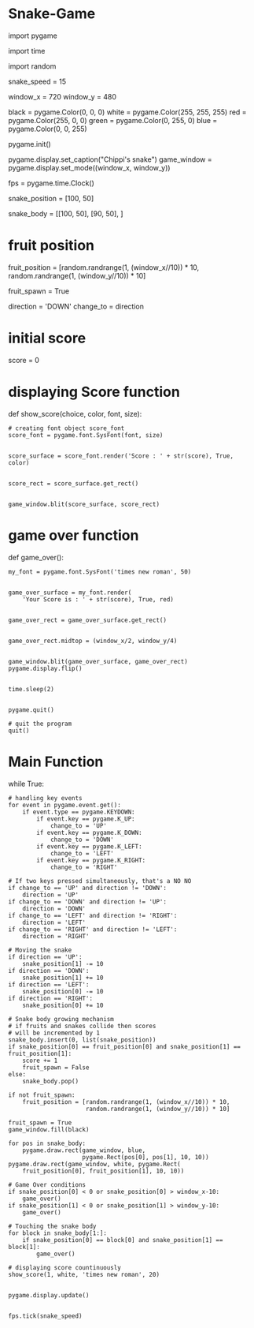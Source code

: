 # Snake-Game
import pygame

import time

import random
 
snake_speed = 15
 

window_x = 720
window_y = 480
 

black = pygame.Color(0, 0, 0)
white = pygame.Color(255, 255, 255)
red = pygame.Color(255, 0, 0)
green = pygame.Color(0, 255, 0)
blue = pygame.Color(0, 0, 255)
 

pygame.init()
 

pygame.display.set_caption("Chippi's snake")
game_window = pygame.display.set_mode((window_x, window_y))
 

fps = pygame.time.Clock()
 

snake_position = [100, 50]
 

snake_body = [[100, 50],
              [90, 50],
              ]
# fruit position
fruit_position = [random.randrange(1, (window_x//10)) * 10,
                  random.randrange(1, (window_y//10)) * 10]
 
fruit_spawn = True
 

direction = 'DOWN'
change_to = direction
 
# initial score
score = 0
 
# displaying Score function
def show_score(choice, color, font, size):
   
    # creating font object score_font
    score_font = pygame.font.SysFont(font, size)
     
    
    score_surface = score_font.render('Score : ' + str(score), True, color)
     

    score_rect = score_surface.get_rect()
     
    
    game_window.blit(score_surface, score_rect)
 
# game over function
def game_over():
   
    
    my_font = pygame.font.SysFont('times new roman', 50)
     
    
    game_over_surface = my_font.render(
        'Your Score is : ' + str(score), True, red)
     
    
    game_over_rect = game_over_surface.get_rect()
     
    
    game_over_rect.midtop = (window_x/2, window_y/4)
     
    
    game_window.blit(game_over_surface, game_over_rect)
    pygame.display.flip()
     
    
    time.sleep(2)
     
    
    pygame.quit()
     
    # quit the program
    quit()
 
 
# Main Function
while True:
     
    # handling key events
    for event in pygame.event.get():
        if event.type == pygame.KEYDOWN:
            if event.key == pygame.K_UP:
                change_to = 'UP'
            if event.key == pygame.K_DOWN:
                change_to = 'DOWN'
            if event.key == pygame.K_LEFT:
                change_to = 'LEFT'
            if event.key == pygame.K_RIGHT:
                change_to = 'RIGHT'
 
    # If two keys pressed simultaneously, that's a NO NO
    if change_to == 'UP' and direction != 'DOWN':
        direction = 'UP'
    if change_to == 'DOWN' and direction != 'UP':
        direction = 'DOWN'
    if change_to == 'LEFT' and direction != 'RIGHT':
        direction = 'LEFT'
    if change_to == 'RIGHT' and direction != 'LEFT':
        direction = 'RIGHT'
 
    # Moving the snake
    if direction == 'UP':
        snake_position[1] -= 10
    if direction == 'DOWN':
        snake_position[1] += 10
    if direction == 'LEFT':
        snake_position[0] -= 10
    if direction == 'RIGHT':
        snake_position[0] += 10
 
    # Snake body growing mechanism
    # if fruits and snakes collide then scores
    # will be incremented by 1
    snake_body.insert(0, list(snake_position))
    if snake_position[0] == fruit_position[0] and snake_position[1] == fruit_position[1]:
        score += 1
        fruit_spawn = False
    else:
        snake_body.pop()
         
    if not fruit_spawn:
        fruit_position = [random.randrange(1, (window_x//10)) * 10,
                          random.randrange(1, (window_y//10)) * 10]
         
    fruit_spawn = True
    game_window.fill(black)
     
    for pos in snake_body:
        pygame.draw.rect(game_window, blue,
                         pygame.Rect(pos[0], pos[1], 10, 10))
    pygame.draw.rect(game_window, white, pygame.Rect(
        fruit_position[0], fruit_position[1], 10, 10))
 
    # Game Over conditions
    if snake_position[0] < 0 or snake_position[0] > window_x-10:
        game_over()
    if snake_position[1] < 0 or snake_position[1] > window_y-10:
        game_over()
 
    # Touching the snake body
    for block in snake_body[1:]:
        if snake_position[0] == block[0] and snake_position[1] == block[1]:
            game_over()
 
    # displaying score countinuously
    show_score(1, white, 'times new roman', 20)
 
    
    pygame.display.update()
 
    
    fps.tick(snake_speed)
